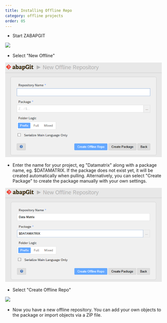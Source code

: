 ```yaml
---
title: Installing Offline Repo
category: offline projects
order: 05
---
```


* Start ZABAPGIT

![](img/start.png)

* Select "New Offline"

![](img/offline1.png)

* Enter the name for your project, eg "Datamatrix" along with a package name, eg. $DATAMATRIX. If the package does not exist yet, it will be created automatically when pulling. Alternatively, you can select "Create Package" to create the package manually with your own settings.

![](img/offline2.png)

* Select "Create Offline Repo"

![](img/offline3.png)

* Now you have a new offline repository. You can add your own objects to the package or import objects via a ZIP file.
